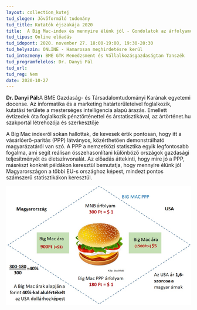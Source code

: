 ```yaml
---
layout: collection_kutej
tud_slogen: Jövőformáló tudomány
tud_title: Kutatók éjszakája 2020
title:  A Big Mac-index és mennyire élünk jól - Gondolatok az árfolyamokról, a vásárlóerőről és az életszínvonalról
tud_tipus: Online előadás
tud_idopont: 2020. november 27. 18:00-19:00, 19:30-20:30
tud_helyszin: ONLINE - Hamarosan meghirdetésre kerül
tud_intezmeny: BME GTK Menedzsment és Vállalkozásgazdaságtan Tanszék
tud_programfelelos: Dr. Danyi Pál
tud_url:
tud_reg: Nem
date: 2020-10-27
---
```

<b>Dr. Danyi Pál:</b>A BME Gazdaság- és Társadalomtudományi Karának 
egyetemi docense. Az informatika és a marketing határterületeivel foglalkozik, kutatási területe a mesterséges intelligencia alapú árazás. Emellett évtizedek óta foglalkozik pénztörténettel és árstatisztikával, az ártörténet.hu szakportál létrehozója és szerkesztője


A Big Mac indexről sokan hallottak, de kevesek értik 
pontosan, hogy itt a vásárlóerő-paritás (PPP) látványos, közérthetően demonstrálható magyarázatáról van szó. A PPP a nemzetközi statisztika egyik legfontosabb fogalma, ami segít reálisan összehasonlítani különböző országok gazdasági teljesítményét és életszínvonalát. Az előadás áttekinti, hogy mire jó a PPP, másrészt konkrét példákon keresztül bemutatja, hogy mennyire élünk jól Magyarországon a többi EU-s országhoz képest, mindezt pontos számszerű statisztikákon keresztül.


<img src="images/Danyi_Big Mac PPP.jpg" max-width="500" class="center"> 


